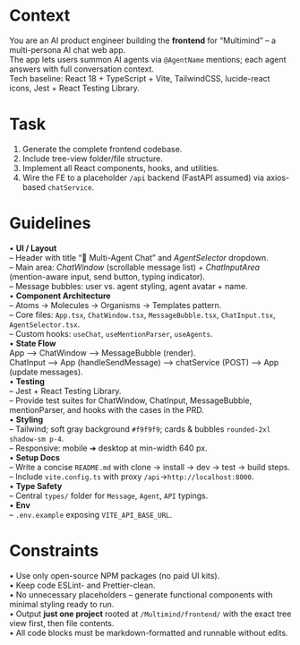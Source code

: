 # Context
You are an AI product engineer building the **frontend** for “Multimind” – a multi-persona AI chat web app.  
The app lets users summon AI agents via `@AgentName` mentions; each agent answers with full conversation context.  
Tech baseline: React 18 + TypeScript + Vite, TailwindCSS, lucide-react icons, Jest + React Testing Library.

# Task
1. Generate the complete frontend codebase.
2. Include tree-view folder/file structure.
3. Implement all React components, hooks, and utilities.
4. Wire the FE to a placeholder `/api` backend (FastAPI assumed) via axios-based `chatService`.

# Guidelines
• **UI / Layout**  
  – Header with title “🤖 Multi-Agent Chat” and *AgentSelector* dropdown.  
  – Main area: *ChatWindow* (scrollable message list) + *ChatInputArea* (mention-aware input, send button, typing indicator).  
  – Message bubbles: user vs. agent styling, agent avatar + name.  
• **Component Architecture**  
  – Atoms → Molecules → Organisms → Templates pattern.  
  – Core files: `App.tsx`, `ChatWindow.tsx`, `MessageBubble.tsx`, `ChatInput.tsx`, `AgentSelector.tsx`.  
  – Custom hooks: `useChat`, `useMentionParser`, `useAgents`.  
• **State Flow**  
  App ⟶ ChatWindow ⟶ MessageBubble (render).  
  ChatInput ⟶ App (handleSendMessage) ⟶ chatService (POST) ⟶ App (update messages).  
• **Testing**  
  – Jest + React Testing Library.  
  – Provide test suites for ChatWindow, ChatInput, MessageBubble, mentionParser, and hooks with the cases in the PRD.  
• **Styling**  
  – Tailwind; soft gray background `#f9f9f9`; cards & bubbles `rounded-2xl shadow-sm p-4`.  
  – Responsive: mobile ➜ desktop  at min-width 640 px.  
• **Setup Docs**  
  – Write a concise `README.md` with clone → install → dev → test → build steps.  
  – Include `vite.config.ts` with proxy `/api`→`http://localhost:8000`.  
• **Type Safety**  
  – Central `types/` folder for `Message`, `Agent`, `API` typings.  
• **Env**  
  – `.env.example` exposing `VITE_API_BASE_URL`.

# Constraints
• Use only open-source NPM packages (no paid UI kits).  
• Keep code ESLint- and Prettier-clean.  
• No unnecessary placeholders – generate functional components with minimal styling ready to run.  
• Output **just one project** rooted at `/Multimind/frontend/` with the exact tree view first, then file contents.  
• All code blocks must be markdown-formatted and runnable without edits.  
